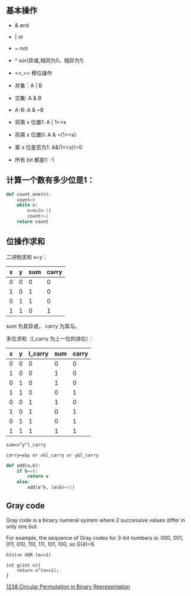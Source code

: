 ## 基本操作
- & and
- | or
- ~ not
- ^ xor(异或,相同为0，相异为1)
- <<,>> 移位操作
  
- 并集：A | B
- 交集: A & B
- A-B: A & ~B
- 将第 x 位置1: A | 1<<x
- 将第 x 位置0: A & ~(1<<x)
- 第 x 位是否为1: A&(1<<x)!=0
- 所有 bit 都是1: -1

## 计算一个数有多少位是1：
```py
def count_one(n):
    count=0
    while n:
        n=n&(n-1)
        count+=1
    return count
```


## 位操作求和
二进制求和 x+y：

| x | y | sum | carry |
|-----|-----|-----|-----|
| 0 | 0 | 0 | 0 |
| 1 | 0 | 1 | 0 |
| 0 | 1 | 1 | 0 |
| 1 | 1 | 0 | 1 |

sum 为其异或， carry 为其与。

多位求和（l_carry 为上一位的进位）：

| x | y | l_carry | sum | carry |
|-----|-----|-----|-----|-----|
| 0 | 0 | 0 | 0 | 0 |
| 1 | 0 | 0 | 1 | 0 |
| 0 | 1 | 0 | 1 | 0 |
| 1 | 1 | 0 | 0 | 1 |
| 0 | 0 | 1 | 1 | 0 |
| 1 | 0 | 1 | 0 | 1 |
| 0 | 1 | 1 | 0 | 1 |
| 1 | 1 | 1 | 1 | 1 |

`sum=x^y^l_carry`

`carry=x&y or x&l_carry or y&l_carry`

```py
def add(a,b):
    if b==0:
        return a
    else:
        add(a^b, (a&b)<<1)

```

## Gray code

Gray code is a binary numeral system where 2 successive values differ in only one but.

For example, the sequence of Gray codes for 3-bit numbers is: 000, 001, 011, 010, 110, 111, 101, 100, so G(4)=6.

`G(n)=n XOR (n>>1)`

```
int g(int n){
    return n^(n>>1);
}
```

[1238 Circular Permutation in Binary Representation](https://leetcode.com/problems/circular-permutation-in-binary-representation/)
